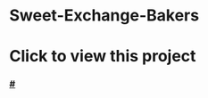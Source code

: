 # Sweet-Exchange-Bakers
<h1>Click to view this project </h1>
<h3><a href="https://akaaravindh.github.io/Sweet-Exchange-Bakers/" target="_blank">#</a></h3>
